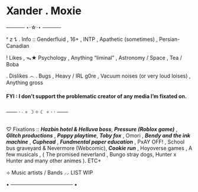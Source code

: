# Xander . Moxie

───── ⋆⋅☆⋅⋆ ─────

ᶻ 𝗓 𐰁 . Info :: Genderfluid , 16+ , INTP ,  Apathetic (sometimes) , Persian-Canadian

! Likes ,  ᯓ★  Psychology , Anything “liminal” ,  Astronomy / Space , Tea / Boba 

.  Dislikes ෴ . Bugs , Heavy / IRL g0re , Vacuum noises (or very loud loises) , Anything gross 

#### FYI : I don’t support the problematic creator of any media I’m fixated on.
───  ⋅ ∙ ∘ ☽ ༓ ☾ ∘ ⋅ ⋅  ───

♡  Fixations ::  **_Hazbin hotel & Helluva boss_**,  **_Pressure (Roblox game)_** , **_Glitch productions_** , **_Poppy playtime_**, **_Toby fox_** , Omori , **_Bendy and the ink machine_** , **_Cuphead_** , **_Fundmental paper education_** , PxAY OFF! , School bus graveyard & Nevermore (Webcomic), **_Cookie run_** , Hoyoverse games , A few musicals , ( The promised neverland , Bungo stray dogs, Hunter x Hunter and many other animes ). ETC+


 ⟢ Music artists / Bands ⸝⸝ LIST WIP

• ───────────────── •
